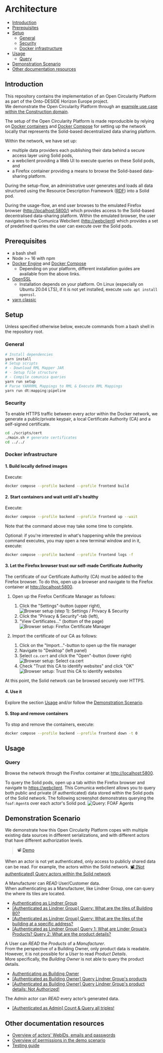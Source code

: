 <!-- omit in toc -->
# Architecture

- [Introduction](#introduction)
- [Prerequisites](#prerequisites)
- [Setup](#setup)
  - [General](#general)
  - [Security](#security)
  - [Docker infrastructure](#docker-infrastructure)
- [Usage](#usage)
  - [Query](#query)
- [Demonstration Scenario](#demonstration-scenario)
- [Other documentation resources](#other-documentation-resources)

## Introduction

This repository contains the implementation
of an Open Circularity Platform as part of the Onto-DESIDE Horizon Europe project.</br>
We demonstrate the Open Circularity Platform through an [example use case within the Construction domain](./doc/construction-use-case.md).

The setup of the Open Circularity Platform is made reproducible by relying on [Docker containers](https://www.docker.com/resources/what-container/) and
[Docker Compose](https://docs.docker.com/compose/) for setting up the network locally
that represents the Solid-based decentralized data sharing platform.

Within the network, we have set up:

- multiple data providers each publishing their data behind a secure access layer using Solid pods,
- a webclient providing a Web UI to execute queries on these Solid pods, and
- a Firefox container providing a means to browse the Solid-based data-sharing platform.
 
During the setup-flow, an administrative user generates and loads all data structured using the Resource Description Framework ([RDF](https://www.w3.org/TR/rdf11-primer/)) into a Solid pod.

During the usage-flow, an end user browses to the emulated Firefox browser (<http://localhost:5800/>)
which provides access to the Solid-based decentralised data-sharing platform.
Within the emulated browser, the user navigates to the Comunica Webclient (<http://webclient>)
which provides a set of predefined queries the user can execute over the Solid pods. 

## Prerequisites

- a bash shell
- Node >= 16 with npm
- [Docker Engine](https://docs.docker.com/engine/) and [Docker Compose](https://docs.docker.com/compose/)
    - Depending on your platform, different installation guides are available from the above links.
- [OpenSSL](https://www.openssl.org/source/)
    - Installation depends on your platform. On Linux (especially on Ubuntu 20.04 LTS), if it is not yet installed, execute `sudo apt install openssl`.
- [yarn classic](https://classic.yarnpkg.com/lang/en/)
 
## Setup

Unless specified otherwise below, execute commands from a bash shell in the repository root.

### General

```bash
# Install dependencies
yarn install
# Setup scripts
# - Download RML Mapper JAR
# - Setup file structure
# - Compile comunica queries
yarn run setup
# Parse YARRRML Mappings to RML & Execute RML Mappings
yarn run dt:mapping:pipeline
```

### Security

To enable HTTPS traffic between every actor within the Docker network,
we generate a public/private keypair, a local Certificate Authority (CA) and a self-signed certificate.

```bash
cd ./scripts/cert
./main.sh # generate certificates
cd ../../
```

### Docker infrastructure

#### 1. Build locally defined images

Execute:

```bash
docker compose --profile backend --profile frontend build
```

#### 2. Start containers and wait until all's healthy

Execute:

```bash
docker compose --profile backend --profile frontend up --wait
```

Note that the command above may take some time to complete.

Optional: if you're interested in what's happening while the previous command executes, you may open a new terminal window and in it, execute:

```bash
docker compose --profile backend --profile frontend logs -f
```

#### 3. Let the Firefox browser trust our self-made Certificate Authority

The certificate of our Certificate Authority (CA) must be added to the Firefox
browser.
To do this,
open up a browser and navigate to the Firefox container at <http://localhost:5800>.

1. Open up the Firefox Certificate Manager as follows:
   1. Click the "Settings"-button (upper right),
   ![Browser setup (step 1): Settings / Privacy & Security](doc/img/setup-browser-step1.png)
   2. Click the "Privacy & Security"-tab (left),
   3. "View Certificates..." (bottom of the page)
   ![Browser setup: Firefox Certificate Manager](doc/img/setup-browser-step2.png)
  
2. Import the certificate of our CA as follows:
   1. Click on the "Import..."-button to open up the file manager
   2. Navigate to "Desktop" (left panel)
   3. Select `ca.cert` and click the "Open"-button (lower right)
   ![Browser setup: Select `ca.cert`](doc/img/setup-browser-step3.png)
   4. Check "Trust this CA to identify websites" and click "OK"
   ![Browser setup: Trust this CA to identify websites](doc/img/setup-browser-step4.png)

At this point,
the Solid network can be browsed securely over HTTPS.

#### 4. Use it

Explore the section [Usage](#usage) and/or follow the [Demonstration Scenario](#demonstration-scenario).

#### 5. Stop and remove containers

To stop and remove the containers, execute:
```bash
docker compose --profile backend --profile frontend down -t 0
```

## Usage

### Query

Browse the network through the Firefox container at <http://localhost:5800>.

To query the Solid pods,
open up a tab within the Firefox browser and navigate to
<https://webclient>.
This Comunica webclient allows you to query both
public and private (if authenticated) data stored within the Solid pods of the
Solid network.
The following screenshot demonstrates querying the `foaf:Agent`s over each actor's Solid pod.
![Query: FOAF Agents](doc/img/query-agents.png)

## Demonstration Scenario

We demonstrate how this Open Circularity Platform copes with multiple existing data sources in different serializations,
and with different actors that have different authorization levels.

> 📽️ [Demo][screencast-d4_2]
 
When an actor is not yet authenticated,
only access to publicly shared data can be read.
For example, the actors within the Solid network.
[📽️ [Not authenticated] Query actors within the Solid network](https://youtube.com/clip/UgkxKL2O-5JJ3dZ1f01BJPbMRP1egqnx5Sjb)

A Manufacturer can *READ* User/Customer data.</br>
When authenticating as a Manufacturer,
like Lindner Group,
one can query the where its tiles are located.

- [Authenticating as Lindner Group](https://youtube.com/clip/UgkxsSfr3KDmiqoZUs5xoSrSxWW6IZotsKIw)
- [[Authenticated as Lindner Group] Query: What are the tiles of Building B0?](https://youtube.com/clip/UgkxC3Mawc5yP-2ZTL8gwjs2uhVueoC6kvKR)
- [[Authenticated as Lindner Group] Query: What are the tiles of the building at a specific address?](https://youtube.com/clip/Ugkx4wWg-6mgz45aUczUXiFEeOyNmP43OXHP)
- [[Authenticated as Lindner Group] Query 1: What are Linder Group's Products? Query 2: What are the product details?](https://youtube.com/clip/UgkxtDBtWkJkZbwGElBf0hrZiOcF1drFmxQa)

A User can *READ* the *Products* of a *Manufacturer*.</br>
From the perspective of a Building Owner, only product data is readable.
However, it is not possible for a *User* to read *Product Details*.</br>
More specifically, the *Building Owner* is not able to query the product details.

- [Authenticating as Building Owner](https://youtube.com/clip/UgkxndBmpEvsJerW3oTNNQSWKLnlcuQZjZRK)
- [[Authenticated as Building Owner] Query Lindner Group's products](https://youtube.com/clip/UgkxEfq0IwN144XwS-KZ1B9gkdCAKUQk4_ZS)
- [[Authenticated as Building Owner] Query Lindner Group's product details: Not Authorized!](https://youtube.com/clip/UgkxlDoAHFJQVidm9s1WWCyHUho1P8_Q7iXH)

The *Admin* actor can *READ* every actor’s generated data.

- [[Authenticated as Admin] Count & Query all triples!](https://youtube.com/clip/UgkxXGvlJCiqNT1zaLBESrmgRErY0puAlrw7)

[screencast-d4_2]: https://youtu.be/WkQUwIwi_1M

## Other documentation resources
- [Overview of actors' WebIDs, emails and passwords](ACTORS_OVERVIEW.md)
- [Overview of permissions in the demo scenario](PERMISSIONS_OVERVIEW.md)
- [Testing guide](TESTING.md)
